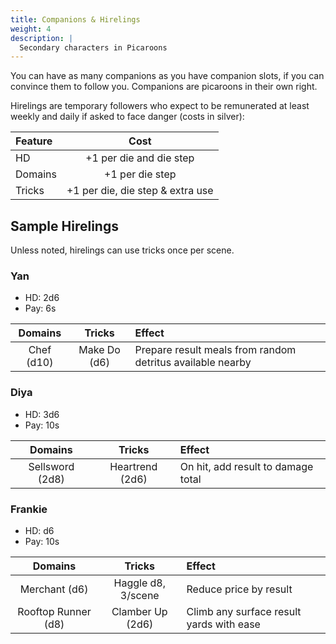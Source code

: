 ```yaml
---
title: Companions & Hirelings
weight: 4
description: |
  Secondary characters in Picaroons
---
```


You can have as many companions as you have companion slots, if you can convince them to follow you. Companions are picaroons in their own right.

Hirelings are temporary followers who expect to be remunerated at least weekly and daily if asked to face danger (costs in silver):

| Feature |               Cost               |
| :------ | :------------------------------: |
| HD      |     +1 per die and die step      |
| Domains |         +1 per die step          |
| Tricks  | +1 per die, die step & extra use |

## Sample Hirelings

Unless noted, hirelings can use tricks once per scene.

### Yan

- HD: 2d6
- Pay: 6s

|  Domains   |    Tricks    | Effect                                                     |
| :--------: | :----------: | :--------------------------------------------------------- |
| Chef (d10) | Make Do (d6) | Prepare result meals from random detritus available nearby |

### Diya

- HD: 3d6
- Pay: 10s

|     Domains     |     Tricks      | Effect                             |
| :-------------: | :-------------: | :--------------------------------- |
| Sellsword (2d8) | Heartrend (2d6) | On hit, add result to damage total |

### Frankie

- HD: d6
- Pay: 10s

|       Domains       |       Tricks       | Effect                                   |
| :-----------------: | :----------------: | :--------------------------------------- |
|    Merchant (d6)    | Haggle d8, 3/scene | Reduce price by result                   |
| Rooftop Runner (d8) |  Clamber Up (2d6)  | Climb any surface result yards with ease |